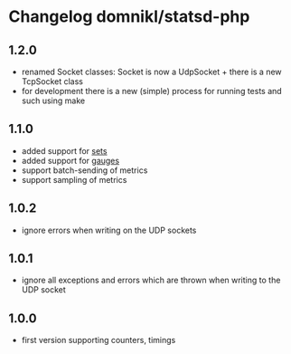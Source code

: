# Changelog domnikl/statsd-php

## 1.2.0

* renamed Socket classes: Socket is now a UdpSocket + there is a new TcpSocket class
* for development there is a new (simple) process for running tests and such using make

## 1.1.0

* added support for [sets](https://github.com/etsy/statsd/blob/master/docs/metric_types.md#sets)
* added support for [gauges](https://github.com/etsy/statsd/blob/master/docs/metric_types.md#gauges)
* support batch-sending of metrics
* support sampling of metrics

## 1.0.2

* ignore errors when writing on the UDP sockets

## 1.0.1

* ignore all exceptions and errors which are thrown when writing to the UDP socket

## 1.0.0

* first version supporting counters, timings
